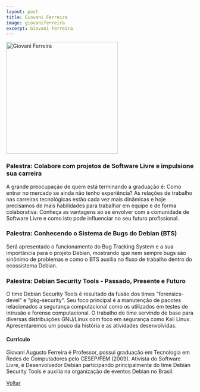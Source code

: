 ```yaml
---
layout: post
title: Giovani Ferreira
image: giovaniferreira
excerpt: Giovani Ferreira
---
```

<p><img src="{{ site.baseurl }}/convidados/{{ page.image }}.jpg" alt="Giovani Ferreira" height="300" width="300"/></p>

### Palestra: Colabore com projetos de Software Livre e impulsione sua carreira

A grande preocupação de quem está terminando a graduação é: Como entrar no mercado se ainda não tenho experiência?
As relações de trabalho nas carreiras tecnológicas estão cada vez mais dinâmicas e hoje precisamos de mais habilidades para trabalhar em equipe e de forma colaborativa. Conheça as vantagens ao se envolver com a comunidade de Software Livre e como isto pode influenciar no seu futuro profissional.

### Palestra: Conhecendo o Sistema de Bugs do Debian (BTS)

Será apresentado o funcionamento do Bug Tracking System e a sua importância para o projeto Debian, mostrando que nem sempre bugs são sinônimo de problemas e como o BTS auxilia no fluxo de trabalho dentro do ecossistema Debian.

### Palestra: Debian Security Tools - Passado, Presente e Futuro

O time Debian Security Tools é resultado da fusão dos times "forensics-devel" e "pkg-security". Seu foco principal é a manutenção de pacotes relacionados a segurança computacional como os utilizados em testes de intrusão e forense computacional. O trabalho do time servindo de base para diversas distribuições GNU/Linux com foco em segurança como Kali Linux. Apresentaremos um pouco da história e as atividades desenvolvidas.

#### Currículo

Giovani Augusto Ferreira é Professor, possui graduação em Tecnologia em Redes de Computadores pelo CESEP/FEM (2009). Ativista do Software Livre, é Desenvolvedor Debian participando principalmente do time Debian Security Tools e auxilia na organização de eventos Debian no Brasil.

<a href="{{ site.baseurl }}/index.html">Voltar</a>
